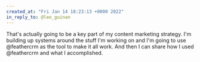 ```yaml
---
created_at: "Fri Jan 14 18:23:13 +0000 2022"
in_reply_to: @leo_guinan
---
```


That's actually going to be a key part of my content marketing strategy. I'm building up systems around the stuff I'm working on and I'm going to use @feathercrm as the tool to make it all work. And then I can share how I used @feathercrm and what I accomplished.